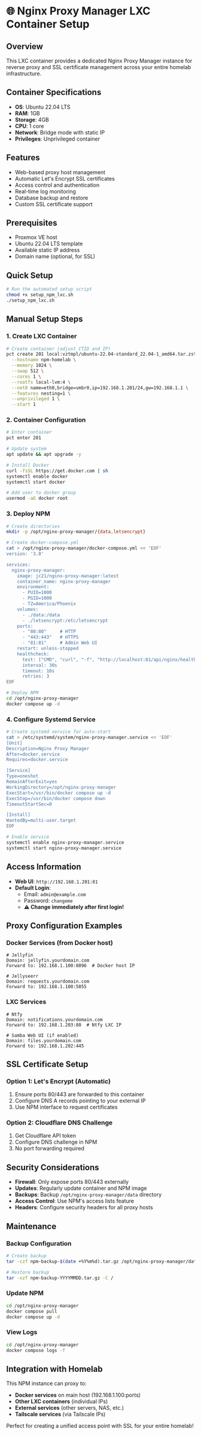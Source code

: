 # 🌐 Nginx Proxy Manager LXC Container Setup

## Overview

This LXC container provides a dedicated Nginx Proxy Manager instance for reverse proxy and SSL certificate management across your entire homelab infrastructure.

## Container Specifications

- **OS**: Ubuntu 22.04 LTS
- **RAM**: 1GB
- **Storage**: 4GB
- **CPU**: 1 core
- **Network**: Bridge mode with static IP
- **Privileges**: Unprivileged container

## Features

- Web-based proxy host management
- Automatic Let's Encrypt SSL certificates
- Access control and authentication
- Real-time log monitoring
- Database backup and restore
- Custom SSL certificate support

## Prerequisites

- Proxmox VE host
- Ubuntu 22.04 LTS template
- Available static IP address
- Domain name (optional, for SSL)

## Quick Setup

```bash
# Run the automated setup script
chmod +x setup_npm_lxc.sh
./setup_npm_lxc.sh
```

## Manual Setup Steps

### 1. Create LXC Container

```bash
# Create container (adjust CTID and IP)
pct create 201 local:vztmpl/ubuntu-22.04-standard_22.04-1_amd64.tar.zst \
  --hostname npm-homelab \
  --memory 1024 \
  --swap 512 \
  --cores 1 \
  --rootfs local-lvm:4 \
  --net0 name=eth0,bridge=vmbr0,ip=192.168.1.201/24,gw=192.168.1.1 \
  --features nesting=1 \
  --unprivileged 1 \
  --start 1
```

### 2. Container Configuration

```bash
# Enter container
pct enter 201

# Update system
apt update && apt upgrade -y

# Install Docker
curl -fsSL https://get.docker.com | sh
systemctl enable docker
systemctl start docker

# Add user to docker group
usermod -aG docker root
```

### 3. Deploy NPM

```bash
# Create directories
mkdir -p /opt/nginx-proxy-manager/{data,letsencrypt}

# Create docker-compose.yml
cat > /opt/nginx-proxy-manager/docker-compose.yml << 'EOF'
version: '3.8'

services:
  nginx-proxy-manager:
    image: jc21/nginx-proxy-manager:latest
    container_name: nginx-proxy-manager
    environment:
      - PUID=1000
      - PGID=1000
      - TZ=America/Phoenix
    volumes:
      - ./data:/data
      - ./letsencrypt:/etc/letsencrypt
    ports:
      - "80:80"     # HTTP
      - "443:443"   # HTTPS  
      - "81:81"     # Admin Web UI
    restart: unless-stopped
    healthcheck:
      test: ["CMD", "curl", "-f", "http://localhost:81/api/nginx/health"]
      interval: 30s
      timeout: 10s
      retries: 3
EOF

# Deploy NPM
cd /opt/nginx-proxy-manager
docker compose up -d
```

### 4. Configure Systemd Service

```bash
# Create systemd service for auto-start
cat > /etc/systemd/system/nginx-proxy-manager.service << 'EOF'
[Unit]
Description=Nginx Proxy Manager
After=docker.service
Requires=docker.service

[Service]
Type=oneshot
RemainAfterExit=yes
WorkingDirectory=/opt/nginx-proxy-manager
ExecStart=/usr/bin/docker compose up -d
ExecStop=/usr/bin/docker compose down
TimeoutStartSec=0

[Install]
WantedBy=multi-user.target
EOF

# Enable service
systemctl enable nginx-proxy-manager.service
systemctl start nginx-proxy-manager.service
```

## Access Information

- **Web UI**: `http://192.168.1.201:81`
- **Default Login**: 
  - Email: `admin@example.com`
  - Password: `changeme`
  - **⚠️ Change immediately after first login!**

## Proxy Configuration Examples

### Docker Services (from Docker host)
```
# Jellyfin
Domain: jellyfin.yourdomain.com
Forward to: 192.168.1.100:8096  # Docker host IP

# Jellyseerr  
Domain: requests.yourdomain.com
Forward to: 192.168.1.100:5055
```

### LXC Services
```
# Ntfy
Domain: notifications.yourdomain.com
Forward to: 192.168.1.203:80  # Ntfy LXC IP

# Samba Web UI (if enabled)
Domain: files.yourdomain.com  
Forward to: 192.168.1.202:445
```

## SSL Certificate Setup

### Option 1: Let's Encrypt (Automatic)
1. Ensure ports 80/443 are forwarded to this container
2. Configure DNS A records pointing to your external IP
3. Use NPM interface to request certificates

### Option 2: Cloudflare DNS Challenge
1. Get Cloudflare API token
2. Configure DNS challenge in NPM
3. No port forwarding required

## Security Considerations

- **Firewall**: Only expose ports 80/443 externally
- **Updates**: Regularly update container and NPM image
- **Backups**: Backup `/opt/nginx-proxy-manager/data` directory
- **Access Control**: Use NPM's access lists feature
- **Headers**: Configure security headers for all proxy hosts

## Maintenance

### Backup Configuration
```bash
# Create backup
tar -czf npm-backup-$(date +%Y%m%d).tar.gz /opt/nginx-proxy-manager/data

# Restore backup
tar -xzf npm-backup-YYYYMMDD.tar.gz -C /
```

### Update NPM
```bash
cd /opt/nginx-proxy-manager
docker compose pull
docker compose up -d
```

### View Logs
```bash
cd /opt/nginx-proxy-manager
docker compose logs -f
```

## Integration with Homelab

This NPM instance can proxy to:
- **Docker services** on main host (192.168.1.100:ports)
- **Other LXC containers** (individual IPs)
- **External services** (other servers, NAS, etc.)
- **Tailscale services** (via Tailscale IPs)

Perfect for creating a unified access point with SSL for your entire homelab!